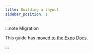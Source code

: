 ```yaml
---
title: Building a layout
sidebar_position: 1
---
```


:::note Migration

This guide has [moved to the Expo Docs](https://docs.expo.dev/routing/layouts/).

:::

